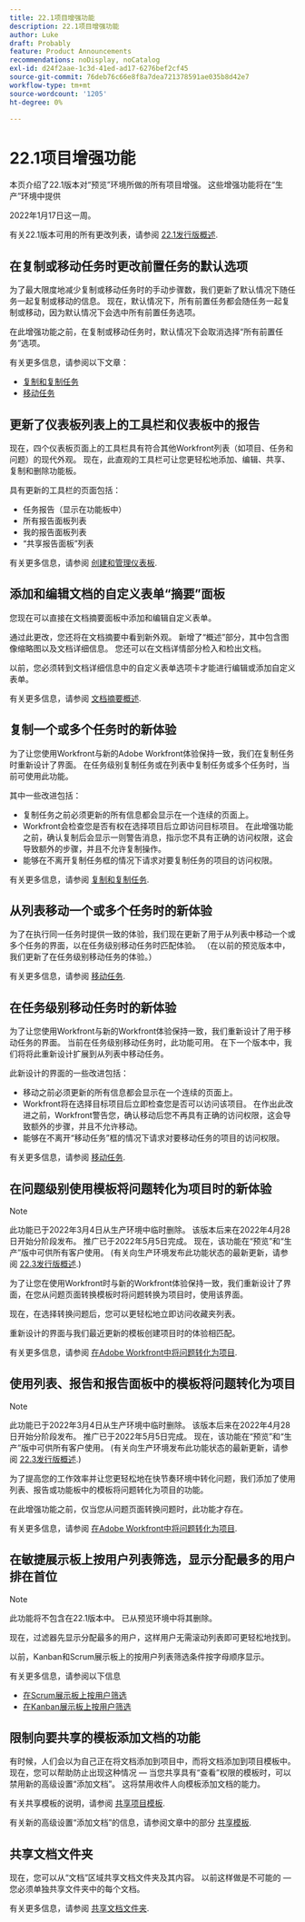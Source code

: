 ```yaml
---
title: 22.1项目增强功能
description: 22.1项目增强功能
author: Luke
draft: Probably
feature: Product Announcements
recommendations: noDisplay, noCatalog
exl-id: d24f2aae-1c3d-41ed-ad17-6276bef2cf45
source-git-commit: 76deb76c66e8f8a7dea721378591ae035b8d42e7
workflow-type: tm+mt
source-wordcount: '1205'
ht-degree: 0%

---
```


# 22.1项目增强功能

本页介绍了22.1版本对“预览”环境所做的所有项目增强。 这些增强功能将在“生产”环境中提供

<!--
<MadCap:conditionalText data-mc-conditions="QuicksilverOrClassic.Draft mode">
in January 2022
</MadCap:conditionalText>
-->

2022年1月17日这一周。

有关22.1版本可用的所有更改列表，请参阅 [22.1发行版概述](../../../product-announcements/product-releases/22.1-release-activity/22-1-release-overview.md).

## 在复制或移动任务时更改前置任务的默认选项

为了最大限度地减少复制或移动任务时的手动步骤数，我们更新了默认情况下随任务一起复制或移动的信息。 现在，默认情况下，所有前置任务都会随任务一起复制或移动，因为默认情况下会选中所有前置任务选项。

在此增强功能之前，在复制或移动任务时，默认情况下会取消选择“所有前置任务”选项。

有关更多信息，请参阅以下文章：

* [复制和复制任务](../../../manage-work/tasks/manage-tasks/copy-and-duplicate-tasks.md)
* [移动任务](../../../manage-work/tasks/manage-tasks/move-tasks.md)

## 更新了仪表板列表上的工具栏和仪表板中的报告

现在，四个仪表板页面上的工具栏具有符合其他Workfront列表（如项目、任务和问题）的现代外观。 现在，此直观的工具栏可让您更轻松地添加、编辑、共享、复制和删除功能板。

具有更新的工具栏的页面包括：

* 任务报告（显示在功能板中）
* 所有报告面板列表
* 我的报告面板列表
* “共享报告面板”列表

有关更多信息，请参阅 [创建和管理仪表板](../../../reports-and-dashboards/dashboards/creating-and-managing-dashboards/create-and-manage-dashboards.md).

## 添加和编辑文档的自定义表单“摘要”面板

您现在可以直接在文档摘要面板中添加和编辑自定义表单。

通过此更改，您还将在文档摘要中看到新外观。 新增了“概述”部分，其中包含图像缩略图以及文档详细信息。 您还可以在文档详情部分检入和检出文档。

以前，您必须转到文档详细信息中的自定义表单选项卡才能进行编辑或添加自定义表单。

有关更多信息，请参阅 [文档摘要概述](../../../documents/managing-documents/summary-for-documents.md).

## 复制一个或多个任务时的新体验

为了让您使用Workfront与新的Adobe Workfront体验保持一致，我们在复制任务时重新设计了界面。 在任务级别复制任务或在列表中复制任务或多个任务时，当前可使用此功能。

其中一些改进包括：

* 复制任务之前必须更新的所有信息都会显示在一个连续的页面上。
* Workfront会检查您是否有权在选择项目后立即访问目标项目。 在此增强功能之前，确认复制后会显示一则警告消息，指示您不具有正确的访问权限，这会导致额外的步骤，并且不允许复制操作。
* 能够在不离开复制任务框的情况下请求对要复制任务的项目的访问权限。

有关更多信息，请参阅 [复制和复制任务](../../../manage-work/tasks/manage-tasks/copy-and-duplicate-tasks.md).

## 从列表移动一个或多个任务时的新体验

为了在执行同一任务时提供一致的体验，我们现在更新了用于从列表中移动一个或多个任务的界面，以在任务级别移动任务时匹配体验。 （在以前的预览版本中，我们更新了在任务级别移动任务的体验。）

有关更多信息，请参阅 [移动任务](../../../manage-work/tasks/manage-tasks/move-tasks.md).

## 在任务级别移动任务时的新体验

为了让您使用Workfront与新的Workfront体验保持一致，我们重新设计了用于移动任务的界面。 当前在任务级别移动任务时，此功能可用。 在下一个版本中，我们将将此重新设计扩展到从列表中移动任务。

此新设计的界面的一些改进包括：

* 移动之前必须更新的所有信息都会显示在一个连续的页面上。
* Workfront将在选择目标项目后立即检查您是否可以访问该项目。 在作出此改进之前，Workfront警告您，确认移动后您不再具有正确的访问权限，这会导致额外的步骤，并且不允许移动。
* 能够在不离开“移动任务”框的情况下请求对要移动任务的项目的访问权限。

有关更多信息，请参阅 [移动任务](../../../manage-work/tasks/manage-tasks/move-tasks.md).

## 在问题级别使用模板将问题转化为项目时的新体验

>[!NOTE]
>
>此功能已于2022年3月4日从生产环境中临时删除。 该版本后来在2022年4月28日开始分阶段发布。 推广已于2022年5月5日完成。 现在，该功能在“预览”和“生产”版中可供所有客户使用。 (有关向生产环境发布此功能状态的最新更新，请参阅 [22.3发行版概述](../../../product-announcements/product-releases/22.3-release-activity/22-3-release-overview.md).)

为了让您在使用Workfront时与新的Workfront体验保持一致，我们重新设计了界面，在您从问题页面转换模板时将问题转换为项目时，使用该界面。

现在，在选择转换问题后，您可以更轻松地立即访问收藏夹列表。

重新设计的界面与我们最近更新的模板创建项目时的体验相匹配。

有关更多信息，请参阅 [在Adobe Workfront中将问题转化为项目](../../../manage-work/issues/convert-issues/convert-issue-to-project.md).

## 使用列表、报告和报告面板中的模板将问题转化为项目

>[!NOTE]
>
>此功能已于2022年3月4日从生产环境中临时删除。 该版本后来在2022年4月28日开始分阶段发布。 推广已于2022年5月5日完成。 现在，该功能在“预览”和“生产”版中可供所有客户使用。 (有关向生产环境发布此功能状态的最新更新，请参阅 [22.3发行版概述](../../../product-announcements/product-releases/22.3-release-activity/22-3-release-overview.md).)

为了提高您的工作效率并让您更轻松地在快节奏环境中转化问题，我们添加了使用列表、报告或功能板中的模板将问题转化为项目的功能。

在此增强功能之前，仅当您从问题页面转换问题时，此功能才存在。

有关更多信息，请参阅 [在Adobe Workfront中将问题转化为项目](../../../manage-work/issues/convert-issues/convert-issue-to-project.md).

## 在敏捷展示板上按用户列表筛选，显示分配最多的用户排在首位

>[!NOTE]
>
>此功能将不包含在22.1版本中。 已从预览环境中将其删除。

现在，过滤器先显示分配最多的用户，这样用户无需滚动列表即可更轻松地找到。

以前，Kanban和Scrum展示板上的按用户列表筛选条件按字母顺序显示。

有关更多信息，请参阅以下信息

* [在Scrum展示板上按用户筛选](../../../agile/use-scrum-in-an-agile-team/scrum-board/filter-by-user-scrum-board.md)
* [在Kanban展示板上按用户筛选](../../../agile/use-kanban-in-an-agile-team/filter-by-user.md)

## 限制向要共享的模板添加文档的功能

有时候，人们会以为自己正在将文档添加到项目中，而将文档添加到项目模板中。 现在，您可以帮助防止出现这种情况 — 当您共享具有“查看”权限的模板时，可以禁用新的高级设置“添加文档”。 这将禁用收件人向模板添加文档的能力。

有关共享模板的说明，请参阅 [共享项目模板](../../../manage-work/projects/create-and-manage-templates/share-project-template.md).

有关新的高级设置“添加文档”的信息，请参阅文章中的部分 [共享模板](../../../workfront-basics/grant-and-request-access-to-objects/share-a-template.md).

## 共享文档文件夹

现在，您可以从“文档”区域共享文档文件夹及其内容。 以前这样做是不可能的 — 您必须单独共享文件夹中的每个文档。

有关更多信息，请参阅 [共享文档文件夹](../../../workfront-basics/grant-and-request-access-to-objects/share-a-document-folder.md).

